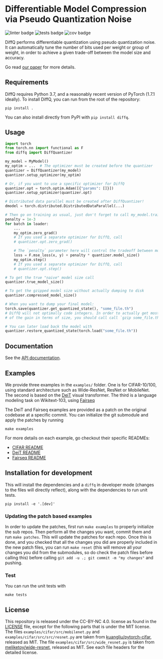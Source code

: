 # Differentiable Model Compression via Pseudo Quantization Noise
![linter badge](https://github.com/fairinternal/diffq/workflows/linter/badge.svg)
![tests badge](https://github.com/fairinternal/diffq/workflows/tests/badge.svg)
![cov badge](https://github.com/fairinternal/diffq/workflows/cov%3E90%25/badge.svg)

DiffQ performs differentiable quantization using pseudo quantization noise.
It can automatically tune the number of bits used per weight or group of weight,
in order to achieve a given trade-off between the model size and accuracy.

Go read [our paper][paper] for more details.

## Requirements

DiffQ requires Python 3.7, and a reasonably recent version of PyTorch (1.7.1 ideally).
To install DiffQ, you can run from the root of the repository:

```
pip install .
```

You can also install directly from PyPI with `pip install diffq`.


## Usage

```python
import torch
from torch.nn import functional as F
from diffq import DiffQuantizer

my_model = MyModel()
my_optim = ...  # The optimizer must be created before the quantizer
quantizer = DiffQuantizer(my_model)
quantizer.setup_optimizer(my_optim)

# Or, if you want to use a specific optimizer for DiffQ
quantizer.opt = torch.optim.Adam([{"params": []}])
quantizer.setup_optimizer(quantizer.opt)

# Distributed data parallel must be created after DiffQuantizer!
dmodel = torch.distributed.DistributedDataParallel(...)

# Then go on training as usual, just don't forget to call my_model.train() and my_model.eval().
penalty = 1e-3
for batch in loader:
    ...
    my_optim.zero_grad()
    # If you used a separate optimizer for DiffQ, call
    # quantizer.opt.zero_grad()

    # The `penalty` parameter here will control the tradeoff between model size and model accuracy.
    loss = F.mse_loss(x, y) + penalty * quantizer.model_size()
    my_optim.step()
    # If you used a separate optimizer for DiffQ, call
    # quantizer.opt.step()

# To get the true "naive" model size call
quantizer.true_model_size()

# To get the gzipped model size without actually dumping to disk
quantizer.compressed_model_size()

# When you want to dump your final model:
torch.save(quantizer.get_quantized_state(), "some_file.th")
# DiffQ will not optimally code integers. In order to actually get most
# of the gain in terms of size, you should call call `gzip some_file.th`.

# You can later load back the model with
quantizer.restore_quantized_state(torch.load("some_file.th"))
```

## Documentation

See the [API documentation][api].

## Examples

We provide three examples in the `examples/` folder. One is for CIFAR-10/100,
using standard architecture such as Wide-ResNet, ResNet or MobileNet.
The second is based on the [DeiT][deit] visual transformer.
The third is a language modeling task on Wikitext-103, using [Fairseq][fairseq]

The DeiT and Fairseq examples are provided as a patch on the original codebase at a specific
commit. You can initialize the git submodule and apply the patches by running

```
make examples
```

For more details on each example, go checkout their specific READMEs:

- [CIFAR README](examples/cifar/README.md)
- [DeiT README](examples/DEIT_README.md)
- [Fairseq README](examples/FAIRSEQ_README.md)


## Installation for development

This will install the dependencies and a `diffq` in developer mode (changes to the files
will directly reflect), along with the dependencies to run unit tests.
```
pip install -e '.[dev]'
```

### Updating the patch based examples

In order to update the patches, first run `make examples` to properly initialize the sub repos. Then perform all the changes you want, commit them and run `make patches`. This will update the patches for each repo. Once this is done, and you checked that all the changes you did are properly included in the new patch files, you can run `make reset` (this will remove all your changes you did from the submodules, so do check the patch files before calling this) before calling `git add -u .; git commit -m "my changes"` and pushing.


### Test

You can run the unit tests with
```
make tests
```

## License

This repository is released under the CC-BY-NC 4.0. license as found in the
[LICENSE](LICENSE) file, except for the following parts that is under the MIT license.
The files `examples/cifar/src/mobilenet.py` and `examples/cifar/src/src/resnet.py` are taken from [kuangliu/pytorch-cifar](https://github.com/kuangliu/pytorch-cifar), released as MIT.
The file `examples/cifar/src/wide_resnet.py` is taken from [meliketoy/wide-resnet](https://github.com/meliketoy/wide-resnet.pytorch), released as MIT. See each file headers for the detailed license.

[api]: https://facebookresearch.github.io/diffq/docs/diffq/index.html
[deit]: https://github.com/facebookresearch/deit
[fairseq]: https://github.com/pytorch/fairseq
[paper]: https://arxiv.org/abs/2104.09987
